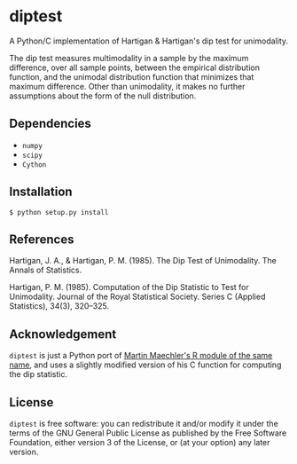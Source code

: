 diptest
======

A Python/C implementation of Hartigan & Hartigan's dip test for unimodality.

The dip test measures multimodality in a sample by the maximum difference, over
all sample points, between the empirical distribution function, and the
unimodal distribution function that minimizes that maximum difference. Other
than unimodality, it makes no further assumptions about the form of the null
distribution.

Dependencies
----
* `numpy`
* `scipy`
* `Cython`

Installation
----
    $ python setup.py install

References
----

Hartigan, J. A., & Hartigan, P. M. (1985). The Dip Test of Unimodality. The
Annals of Statistics.

Hartigan, P. M. (1985). Computation of the Dip Statistic to Test for
Unimodality. Journal of the Royal Statistical Society. Series C (Applied
Statistics), 34(3), 320–325.

Acknowledgement
---

`diptest` is just a Python port of [Martin Maechler's R module of the same
name](http://cran.r-project.org/web/packages/diptest/index.html), and uses a
slightly modified version of his C function for computing the dip statistic.

License
---

`diptest` is free software: you can redistribute it and/or modify it under the
terms of the GNU General Public License as published by the Free Software
Foundation, either version 3 of the License, or (at your option) any later
version.
